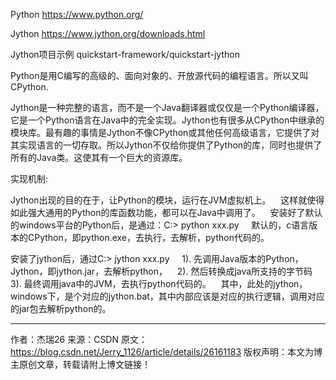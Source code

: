 Python
https://www.python.org/


Jython
https://www.jython.org/downloads.html

Jython项目示例
quickstart-framework/quickstart-jython



Python是用C编写的高级的、面向对象的、开放源代码的编程语言。所以又叫CPython.

Jython是一种完整的语言，而不是一个Java翻译器或仅仅是一个Python编译器，它是一个Python语言在Java中的完全实现。Jython也有很多从CPython中继承的模块库。最有趣的事情是Jython不像CPython或其他任何高级语言，它提供了对其实现语言的一切存取。所以Jython不仅给你提供了Python的库，同时也提供了所有的Java类。这使其有一个巨大的资源库。




实现机制:

Jython出现的目的在于，让Python的模块，运行在JVM虚拟机上。
   这样就使得如此强大通用的Python的库函数功能，都可以在Java中调用了。
   安装好了默认的windows平台的Python后，是通过：C:\> python xxx.py 
   默认的，c语言版本的CPython，即python.exe，去执行，去解析，python代码的。


安装了jython后，通过C:\> jython xxx.py 
   1). 先调用Java版本的Python，Jython，即jython.jar，去解析python，
   2). 然后转换成java所支持的字节码
   3). 最终调用java中的JVM，去执行python代码的。
   其中，此处的jython，windows下，是个对应的jython.bat，其中内部应该是对应的执行逻辑，调用对应的jar包去解析python的。



--------------------- 
作者：杰瑞26 
来源：CSDN 
原文：https://blog.csdn.net/Jerry_1126/article/details/26161183 
版权声明：本文为博主原创文章，转载请附上博文链接！